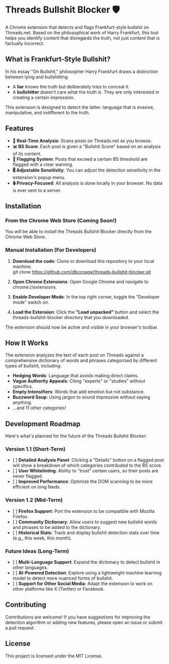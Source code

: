 # **Threads Bullshit Blocker 🛡️**

A Chrome extension that detects and flags Frankfurt-style bullshit on Threads.net. Based on the philosophical work of Harry Frankfurt, this tool helps you identify content that disregards the truth, not just content that is factually incorrect.

## **What is Frankfurt-Style Bullshit?**

In his essay "On Bullshit," philosopher Harry Frankfurt draws a distinction between lying and bullshitting.

* A **liar** knows the truth but deliberately tries to conceal it.  
* A **bullshitter** doesn't care what the truth is. They are only interested in creating a certain impression.

This extension is designed to detect the latter: language that is evasive, manipulative, and indifferent to the truth.

## **Features**

* **🔎 Real-Time Analysis**: Scans posts on Threads.net as you browse.  
* **📊 BS Score**: Each post is given a "Bullshit Score" based on an analysis of its content.  
* **🚩 Flagging System**: Posts that exceed a certain BS threshold are flagged with a clear warning.  
* **🎚️ Adjustable Sensitivity**: You can adjust the detection sensitivity in the extension's popup menu.  
* **🔒 Privacy-Focused**: All analysis is done locally in your browser. No data is ever sent to a server.

## **Installation**

### **From the Chrome Web Store (Coming Soon\!)**

You will be able to install the Threads Bullshit Blocker directly from the Chrome Web Store.

### **Manual Installation (For Developers)**

1. **Download the code**: Clone or download this repository to your local machine.  
   git clone https://github.com/dbccpage/threads-bullshit-blocker.git

2. **Open Chrome Extensions**: Open Google Chrome and navigate to chrome://extensions.  
3. **Enable Developer Mode**: In the top right corner, toggle the "Developer mode" switch on.  
4. **Load the Extension**: Click the **"Load unpacked"** button and select the threads-bullshit-blocker directory that you downloaded.

The extension should now be active and visible in your browser's toolbar.

## **How It Works**

The extension analyzes the text of each post on Threads against a comprehensive dictionary of words and phrases categorized by different types of bullshit, including:

* **Hedging Words**: Language that avoids making direct claims.  
* **Vague Authority Appeals**: Citing "experts" or "studies" without specifics.  
* **Empty Intensifiers**: Words that add emotion but not substance.  
* **Buzzword Soup**: Using jargon to sound impressive without saying anything.  
* ...and 11 other categories\!

## **Development Roadmap**

Here's what's planned for the future of the Threads Bullshit Blocker:

### **Version 1.1 (Short-Term)**

* \[ \] **Detailed Analysis Panel**: Clicking a "Details" button on a flagged post will show a breakdown of which categories contributed to the BS score.  
* \[ \] **User Whitelisting**: Ability to "trust" certain users, so their posts are never flagged.  
* \[ \] **Improved Performance**: Optimize the DOM scanning to be more efficient on long feeds.

### **Version 1.2 (Mid-Term)**

* \[ \] **Firefox Support**: Port the extension to be compatible with Mozilla Firefox.  
* \[ \] **Community Dictionary**: Allow users to suggest new bullshit words and phrases to be added to the dictionary.  
* \[ \] **Historical Stats**: Track and display bullshit detection stats over time (e.g., this week, this month).

### **Future Ideas (Long-Term)**

* \[ \] **Multi-Language Support**: Expand the dictionary to detect bullshit in other languages.  
* \[ \] **AI-Powered Detection**: Explore using a lightweight machine learning model to detect more nuanced forms of bullshit.  
* \[ \] **Support for Other Social Media**: Adapt the extension to work on other platforms like X (Twitter) or Facebook.

## **Contributing**

Contributions are welcome\! If you have suggestions for improving the detection algorithm or adding new features, please open an issue or submit a pull request.

## **License**

This project is licensed under the MIT License.